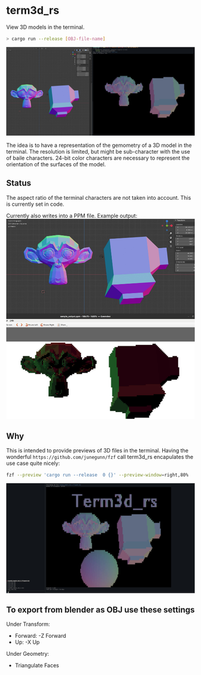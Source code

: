 # term3d_rs
View 3D models in the terminal.

```bash
> cargo run --release [OBJ-file-name]

```

![3D models will be rendered with only gemetry taken into account](terminal.jpg "Screenshot of output of term3d in a terminal (left) and the 3D editor blender (right)")

The idea is to have a representation of the gemometry of a 3D model in the terminal. The resolution is limited, but might be sub-character with the use of baile characters. 24-bit color characters are necessary to represent the orientation of the surfaces of the model.

## Status

The aspect ratio of the terminal characters are not taken into account. This is currently set in code.

Currently also writes into a PPM file. Example output:
![3D models will be rendered with only gemetry taken into account](term3d_screenshot.jpg "Screenshot of output of term3d in PPM file (above) and the 3D editor blender (below)")

## Why

This is intended to provide previews of 3D files in the terminal. Having the wonderful `https://github.com/junegunn/fzf` call term3d_rs encapulates the use case quite nicely:
```bash
fzf --preview 'cargo run --release  0 {}' --preview-window=right,80%
```
![Term3d_rs in action in fzf](term3d_rs_in_fzf.jpg "preview field of fzf showing the term3D rendering")

## To export from blender as OBJ use these settings

Under Transform:
* Forward: -Z Forward
* Up: -X Up

Under Geometry:
* Triangulate Faces
